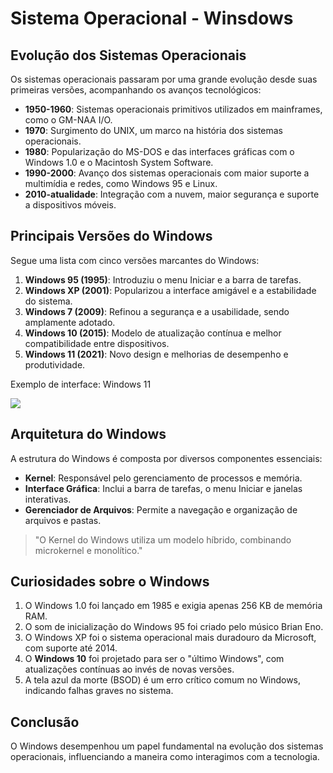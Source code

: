 # Sistema Operacional - Winsdows

## Evolução dos Sistemas Operacionais
Os sistemas operacionais passaram por uma grande evolução desde suas primeiras versões, acompanhando os avanços tecnológicos:

- **1950-1960**: Sistemas operacionais primitivos utilizados em mainframes, como o GM-NAA I/O.
- **1970**: Surgimento do UNIX, um marco na história dos sistemas operacionais.
- **1980**: Popularização do MS-DOS e das interfaces gráficas com o Windows 1.0 e o Macintosh System Software.
- **1990-2000**: Avanço dos sistemas operacionais com maior suporte a multimídia e redes, como Windows 95 e Linux.
- **2010-atualidade**: Integração com a nuvem, maior segurança e suporte a dispositivos móveis.

## Principais Versões do Windows
Segue uma lista com cinco versões marcantes do Windows:

1. **Windows 95 (1995)**: Introduziu o menu Iniciar e a barra de tarefas.
2. **Windows XP (2001)**: Popularizou a interface amigável e a estabilidade do sistema.
3. **Windows 7 (2009)**: Refinou a segurança e a usabilidade, sendo amplamente adotado.
4. **Windows 10 (2015)**: Modelo de atualização contínua e melhor compatibilidade entre dispositivos.
5. **Windows 11 (2021)**: Novo design e melhorias de desempenho e produtividade.

Exemplo de interface: Windows 11

![](https://upload.wikimedia.org/wikipedia/pt/4/45/Windows-11.jpg)

## Arquitetura do Windows
A estrutura do Windows é composta por diversos componentes essenciais:

- **Kernel**: Responsável pelo gerenciamento de processos e memória.
- **Interface Gráfica**: Inclui a barra de tarefas, o menu Iniciar e janelas interativas.
- **Gerenciador de Arquivos**: Permite a navegação e organização de arquivos e pastas.

> "O Kernel do Windows utiliza um modelo híbrido, combinando microkernel e monolítico."

## Curiosidades sobre o Windows
1. O Windows 1.0 foi lançado em 1985 e exigia apenas 256 KB de memória RAM.
2. O som de inicialização do Windows 95 foi criado pelo músico Brian Eno.
3. O Windows XP foi o sistema operacional mais duradouro da Microsoft, com suporte até 2014.
4. O **Windows 10** foi projetado para ser o "último Windows", com atualizações contínuas ao invés de novas versões.
5. A tela azul da morte (BSOD) é um erro crítico comum no Windows, indicando falhas graves no sistema.

## Conclusão

O Windows desempenhou um papel fundamental na evolução dos sistemas operacionais, influenciando a maneira como interagimos com a tecnologia.
